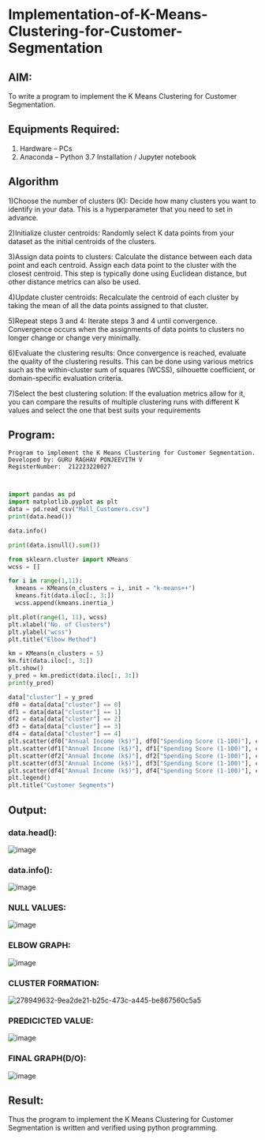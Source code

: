 # Implementation-of-K-Means-Clustering-for-Customer-Segmentation

## AIM:
To write a program to implement the K Means Clustering for Customer Segmentation.

## Equipments Required:
1. Hardware – PCs
2. Anaconda – Python 3.7 Installation / Jupyter notebook

## Algorithm
1)Choose the number of clusters (K): 
Decide how many clusters you want to identify in your data. This is a hyperparameter that you need to set in advance.

2)Initialize cluster centroids: 
Randomly select K data points from your dataset as the initial centroids of the clusters.

3)Assign data points to clusters: 
Calculate the distance between each data point and each centroid. Assign each data point to the cluster with the closest centroid. This step is typically  done using Euclidean distance, but other distance metrics can also be used.

4)Update cluster centroids: 
Recalculate the centroid of each cluster by taking the mean of all the data points assigned to that cluster.

5)Repeat steps 3 and 4: 
Iterate steps 3 and 4 until convergence. Convergence occurs when the assignments of data points to clusters no longer change or change very minimally.

6)Evaluate the clustering results: 
Once convergence is reached, evaluate the quality of the clustering results. This can be done using various metrics such as the within-cluster sum of squares (WCSS), silhouette coefficient, or domain-specific evaluation criteria.

7)Select the best clustering solution: 
If the evaluation metrics allow for it, you can compare the results of multiple clustering runs with different K values and select the one that best suits your requirements

## Program:
```
Program to implement the K Means Clustering for Customer Segmentation.
Developed by: GURU RAGHAV PONJEEVITH V
RegisterNumber:  212223220027
```
```python


import pandas as pd
import matplotlib.pyplot as plt
data = pd.read_csv("Mall_Customers.csv")
print(data.head())

data.info()

print(data.isnull().sum())

from sklearn.cluster import KMeans
wcss = []

for i in range(1,11):
  kmeans = KMeans(n_clusters = i, init = "k-means++")
  kmeans.fit(data.iloc[:, 3:])
  wcss.append(kmeans.inertia_)

plt.plot(range(1, 11), wcss)
plt.xlabel("No. of Clusters")
plt.ylabel("wcss")
plt.title("Elbow Method")

km = KMeans(n_clusters = 5)
km.fit(data.iloc[:, 3:])
plt.show()
y_pred = km.predict(data.iloc[:, 3:])
print(y_pred)

data["cluster"] = y_pred
df0 = data[data["cluster"] == 0]
df1 = data[data["cluster"] == 1]
df2 = data[data["cluster"] == 2]
df3 = data[data["cluster"] == 3]
df4 = data[data["cluster"] == 4]
plt.scatter(df0["Annual Income (k$)"], df0["Spending Score (1-100)"], c = "red", label = "cluster0")
plt.scatter(df1["Annual Income (k$)"], df1["Spending Score (1-100)"], c = "black", label = "cluster1")
plt.scatter(df2["Annual Income (k$)"], df2["Spending Score (1-100)"], c = "blue", label = "cluster2")
plt.scatter(df3["Annual Income (k$)"], df3["Spending Score (1-100)"], c = "green", label = "cluster3")
plt.scatter(df4["Annual Income (k$)"], df4["Spending Score (1-100)"], c = "magenta", label = "cluster4")
plt.legend()
plt.title("Customer Segments")
```
## Output:
### data.head():

![image](https://github.com/user-attachments/assets/1c34e7da-cedd-4cf4-b181-fe91f74a8063)


### data.info():

![image](https://github.com/user-attachments/assets/b26f95c1-9c8d-4085-8fe4-1488e3525277)


### NULL VALUES:

![image](https://github.com/user-attachments/assets/0a96c01a-21e9-4a8f-9d8f-f62507be427f)


### ELBOW GRAPH:

![image](https://github.com/user-attachments/assets/3a9f5273-32a1-486b-9988-8d2172bc066a)


### CLUSTER FORMATION:

![278949632-9ea2de21-b25c-473c-a445-be867560c5a5](https://github.com/user-attachments/assets/6c8f8d5c-a533-42f1-9062-b3f0f6d9bfb3)


### PREDICICTED VALUE:

![image](https://github.com/user-attachments/assets/33040de1-86e8-49cf-88d2-258ae6bf9da1)


### FINAL GRAPH(D/O):

![image](https://github.com/user-attachments/assets/a989c9da-0ef5-48b6-9c8c-4baef9e9c049)


## Result:
Thus the program to implement the K Means Clustering for Customer Segmentation is written and verified using python programming.
